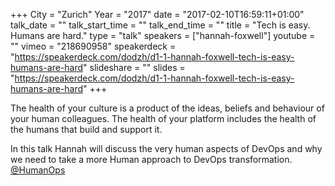 +++
City = "Zurich"
Year = "2017"
date = "2017-02-10T16:59:11+01:00"
talk_date = ""
talk_start_time = ""
talk_end_time = ""
title = "Tech is easy. Humans are hard."
type = "talk"
speakers = ["hannah-foxwell"]
youtube = ""
vimeo = "218690958"
speakerdeck = "https://speakerdeck.com/dodzh/d1-1-hannah-foxwell-tech-is-easy-humans-are-hard"
slideshare = ""
slides = "https://speakerdeck.com/dodzh/d1-1-hannah-foxwell-tech-is-easy-humans-are-hard"
+++

The health of your culture is a product of the ideas, beliefs and behaviour of your human 
colleagues. The health of your platform includes the health of the humans that build and 
support it.

In this talk Hannah will discuss the very human aspects of DevOps and why we need to take 
a more Human approach to DevOps transformation. [@HumanOps](https://twitter.com/humanops)
